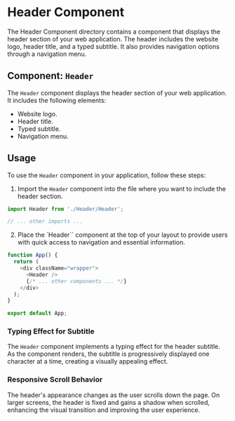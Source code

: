# Header Component

The Header Component directory contains a component that displays the header section of your web application. The header includes the website logo, header title, and a typed subtitle. It also provides navigation options through a navigation menu.

## Component: `Header`

The `Header` component displays the header section of your web application. It includes the following elements:

- Website logo.
- Header title.
- Typed subtitle.
- Navigation menu.

## Usage

To use the `Header` component in your application, follow these steps:

1. Import the `Header` component into the file where you want to include the header section.

```javascript
import Header from './Header/Header';

// ... other imports ...
```

2. Place the `Header`` component at the top of your layout to provide users with quick access to navigation and essential information.

```javascript
function App() {
  return (
    <div className="wrapper">
      <Header />
      {/* ... other components ... */}
    </div>
  );
}

export default App;
```

### Typing Effect for Subtitle

The `Header` component implements a typing effect for the header subtitle. As the component renders, the subtitle is progressively displayed one character at a time, creating a visually appealing effect.

### Responsive Scroll Behavior

The header's appearance changes as the user scrolls down the page. On larger screens, the header is fixed and gains a shadow when scrolled, enhancing the visual transition and improving the user experience.